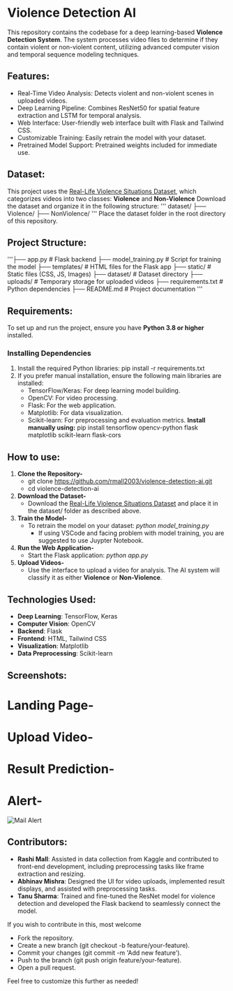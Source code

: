 # Violence Detection AI
This repository contains the codebase for a deep learning-based **Violence Detection System**. The system processes video files to determine if they contain violent or non-violent content, utilizing advanced computer vision and temporal sequence modeling techniques.

## Features:
- Real-Time Video Analysis: Detects violent and non-violent scenes in uploaded videos.
- Deep Learning Pipeline: Combines ResNet50 for spatial feature extraction and LSTM for temporal analysis.
- Web Interface: User-friendly web interface built with Flask and Tailwind CSS.
- Customizable Training: Easily retrain the model with your dataset.
- Pretrained Model Support: Pretrained weights included for immediate use.

## Dataset:
This project uses the [Real-Life Violence Situations Dataset](https://www.kaggle.com/datasets/mohamedmustafa/real-life-violence-situations-dataset), which categorizes videos into two classes:
**Violence** and **Non-Violence**
Download the dataset and organize it in the following structure:
''' dataset/
├── Violence/
├── NonViolence/
'''
Place the dataset folder in the root directory of this repository.

## Project Structure:
'''├── app.py                       # Flask backend
├── model_training.py            # Script for training the model
├── templates/                   # HTML files for the Flask app
├── static/                      # Static files (CSS, JS, Images)
├── dataset/                     # Dataset directory
├── uploads/                     # Temporary storage for uploaded videos
├── requirements.txt             # Python dependencies
├── README.md                    # Project documentation
'''
## Requirements:
To set up and run the project, ensure you have **Python 3.8 or higher** installed.
### Installing Dependencies
1. Install the required Python libraries:
   pip install -r requirements.txt
2. If you prefer manual installation, ensure the following main libraries are installed:
   - TensorFlow/Keras: For deep learning model building.
   - OpenCV: For video processing.
   - Flask: For the web application.
   - Matplotlib: For data visualization.
   - Scikit-learn: For preprocessing and evaluation metrics.
   **Install manually using:**
     pip install tensorflow opencv-python flask matplotlib scikit-learn flask-cors

## How to use:
1. **Clone the Repository-**
   - git clone https://github.com/rmall2003/violence-detection-ai.git
   - cd violence-detection-ai
3. **Download the Dataset-**
   - Download the [Real-Life Violence Situations Dataset](https://www.kaggle.com/datasets/mohamedmustafa/real-life-violence-situations-dataset) and place it in the dataset/ folder as described above.
4. **Train the Model-**
   - To retrain the model on your dataset: *python model_training.py*
     - If using VSCode and facing problem with model training, you are suggested to use Juypter Notebook.
5. **Run the Web Application-**
   - Start the Flask application: *python app.py*
6. **Upload Videos-**
   - Use the interface to upload a video for analysis. The AI system will classify it as either **Violence** or **Non-Violence**.

## Technologies Used:
- **Deep Learning**: TensorFlow, Keras
- **Computer Vision**: OpenCV
- **Backend**: Flask
- **Frontend**: HTML, Tailwind CSS
- **Visualization**: Matplotlib
- **Data Preprocessing**: Scikit-learn
## Screenshots:
# Landing Page-

# Upload Video- 
# Result Prediction-

# Alert-
![Mail Alert](https://github.com/user-attachments/assets/daaea649-e897-42e9-8e9b-d47124983631)

## Contributors:
- **Rashi Mall**: Assisted in data collection from Kaggle and contributed to front-end development, including preprocessing tasks like frame extraction and resizing.
- **Abhinav Mishra**: Designed the UI for video uploads, implemented result displays, and assisted with preprocessing tasks.
- **Tanu Sharma**: Trained and fine-tuned the ResNet model for violence detection and developed the Flask backend to seamlessly connect the model.

If you wish to contribute in this, most welcome
- Fork the repository.
- Create a new branch (git checkout -b feature/your-feature).
- Commit your changes (git commit -m 'Add new feature').
- Push to the branch (git push origin feature/your-feature).
- Open a pull request.


Feel free to customize this further as needed!
